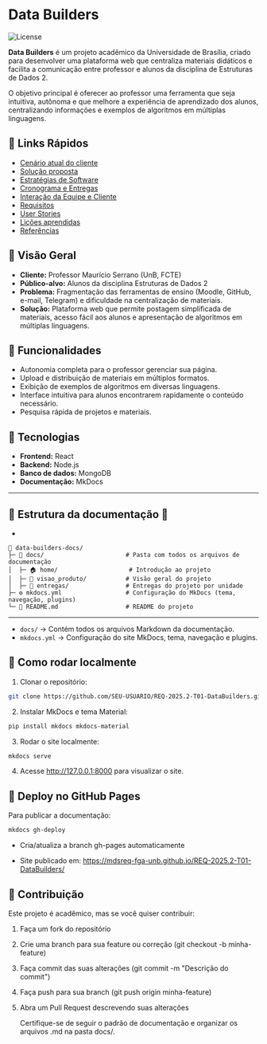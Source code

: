 # Data Builders

![License](https://img.shields.io/badge/license-MIT-green)

**Data Builders** é um projeto acadêmico da Universidade de Brasília, criado para desenvolver uma plataforma web que centraliza materiais didáticos e facilita a comunicação entre professor e alunos da disciplina de Estruturas de Dados 2.

O objetivo principal é oferecer ao professor uma ferramenta que seja intuitiva, autônoma e que melhore a experiência de aprendizado dos alunos, centralizando informações e exemplos de algoritmos em múltiplas linguagens.

## 🔹 Links Rápidos
- [Cenário atual do cliente](visao_produto/cenario.md)
- [Solução proposta](visao_produto/solucao.md)
- [Estratégias de Software](visao_produto/estrategias.md)
- [Cronograma e Entregas](visao_produto/cronograma.md)
- [Interação da Equipe e Cliente](visao_produto/interacao.md)
- [Requisitos](visao_produto/requisitos.md)
- [User Stories](visao_produto/user_stories.md)
- [Lições aprendidas](visao_produto/licoes.md)
- [Referências](visao_produto/referencias.md)

## 🔹 Visão Geral

- **Cliente:** Professor Maurício Serrano (UnB, FCTE)  
- **Público-alvo:** Alunos da disciplina Estruturas de Dados 2  
- **Problema:** Fragmentação das ferramentas de ensino (Moodle, GitHub, e-mail, Telegram) e dificuldade na centralização de materiais.  
- **Solução:** Plataforma web que permite postagem simplificada de materiais, acesso fácil aos alunos e apresentação de algoritmos em múltiplas linguagens.

## 🔹 Funcionalidades

- Autonomia completa para o professor gerenciar sua página.  
- Upload e distribuição de materiais em múltiplos formatos.  
- Exibição de exemplos de algoritmos em diversas linguagens.  
- Interface intuitiva para alunos encontrarem rapidamente o conteúdo necessário.  
- Pesquisa rápida de projetos e materiais.

## 🔹 Tecnologias

- **Frontend:** React
- **Backend:** Node.js  
- **Banco de dados:** MongoDB  
- **Documentação:** MkDocs

---

## 🔹 Estrutura da documentação 📂
- 
```text
📁 data-builders-docs/
├─ 📁 docs/                       # Pasta com todos os arquivos de documentação
│  ├─ 🏠 home/                    # Introdução ao projeto
│  ├─ 📁 visao_produto/           # Visão geral do projeto
│  ├─ 📁 entregas/                # Entregas do projeto por unidade
├─ ⚙️ mkdocs.yml                  # Configuração do MkDocs (tema, navegação, plugins)
└─ 📘 README.md                   # README do projeto
```
---

- `docs/` → Contém todos os arquivos Markdown da documentação.  
- `mkdocs.yml` → Configuração do site MkDocs, tema, navegação e plugins.

## 🔹 Como rodar localmente

1. Clonar o repositório:
```bash
git clone https://github.com/SEU-USUARIO/REQ-2025.2-T01-DataBuilders.git
```

2. Instalar MkDocs e tema Material:
```bash
pip install mkdocs mkdocs-material
```

3. Rodar o site localmente:
```bash 
mkdocs serve
```
4. Acesse http://127.0.0.1:8000 para visualizar o site.

## 🔹 Deploy no GitHub Pages

Para publicar a documentação:
```bash
mkdocs gh-deploy
```
- Cria/atualiza a branch gh-pages automaticamente

- Site publicado em: https://mdsreq-fga-unb.github.io/REQ-2025.2-T01-DataBuilders/

## 🔹 Contribuição

Este projeto é acadêmico, mas se você quiser contribuir:

1. Faça um fork do repositório

2. Crie uma branch para sua feature ou correção (git checkout -b minha-feature)

3. Faça commit das suas alterações (git commit -m "Descrição do commit")

4. Faça push para sua branch (git push origin minha-feature)

5. Abra um Pull Request descrevendo suas alterações

    Certifique-se de seguir o padrão de documentação e organizar os arquivos .md na pasta docs/.
